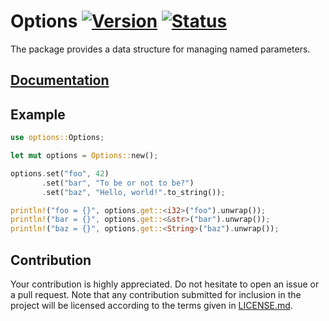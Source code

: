 # Options [![Version][version-img]][version-url] [![Status][status-img]][status-url]

The package provides a data structure for managing named parameters.

## [Documentation][doc]

## Example

```rust
use options::Options;

let mut options = Options::new();

options.set("foo", 42)
       .set("bar", "To be or not to be?")
       .set("baz", "Hello, world!".to_string());

println!("foo = {}", options.get::<i32>("foo").unwrap());
println!("bar = {}", options.get::<&str>("bar").unwrap());
println!("baz = {}", options.get::<String>("baz").unwrap());
```

## Contribution

Your contribution is highly appreciated. Do not hesitate to open an issue or a
pull request. Note that any contribution submitted for inclusion in the project
will be licensed according to the terms given in [LICENSE.md](LICENSE.md).

[doc]: https://stainless-steel.github.io/options
[status-img]: https://travis-ci.org/stainless-steel/options.svg?branch=master
[status-url]: https://travis-ci.org/stainless-steel/options
[version-img]: https://img.shields.io/crates/v/options.svg
[version-url]: https://crates.io/crates/options
